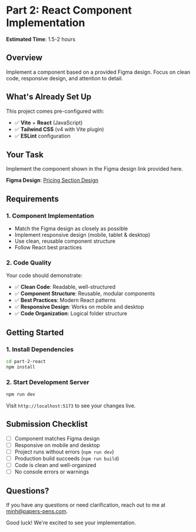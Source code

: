 # Part 2: React Component Implementation

**Estimated Time**: 1.5-2 hours

## Overview

Implement a component based on a provided Figma design. Focus on clean code, responsive design, and attention to detail.

## What's Already Set Up

This project comes pre-configured with:

- ✅ **Vite** + **React** (JavaScript)
- ✅ **Tailwind CSS** (v4 with Vite plugin)
- ✅ **ESLint** configuration

## Your Task

Implement the component shown in the Figma design link provided here.

**Figma Design**: [Pricing Section Design](https://www.figma.com/design/4MMdqTilovwz3uiqMOL5NR/Pricing-Section?node-id=0-1&m=dev&t=3dRKum5YCKAmL1Rh-1)

## Requirements

### 1. Component Implementation

- Match the Figma design as closely as possible
- Implement responsive design (mobile, tablet & desktop)
- Use clean, reusable component structure
- Follow React best practices

### 2. Code Quality

Your code should demonstrate:

- ✅ **Clean Code**: Readable, well-structured
- ✅ **Component Structure**: Reusable, modular components
- ✅ **Best Practices**: Modern React patterns
- ✅ **Responsive Design**: Works on mobile and desktop
- ✅ **Code Organization**: Logical folder structure

## Getting Started

### 1. Install Dependencies

```bash
cd part-2-react
npm install
```

### 2. Start Development Server

```bash
npm run dev
```

Visit `http://localhost:5173` to see your changes live.

## Submission Checklist

- [ ] Component matches Figma design
- [ ] Responsive on mobile and desktop
- [ ] Project runs without errors (`npm run dev`)
- [ ] Production build succeeds (`npm run build`)
- [ ] Code is clean and well-organized
- [ ] No console errors or warnings

## Questions?

If you have any questions or need clarification, reach out to me at minh@papers-pens.com.

Good luck! We're excited to see your implementation.
